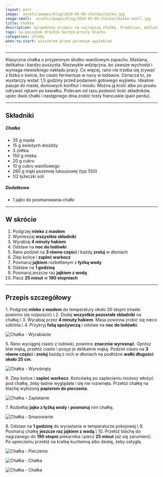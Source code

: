 ```yaml
---
layout: post
image:  assets/images/blog/2020-05-09-chalka/chalka.jpg
image-small:  assets/images/blog/2020-05-09-chalka/chalka-small.jpg
title: Chałka
description: Sprawdzony przepis na najlepszą chałkę. Prawdziwa, maślana chałka drożdżowa. Polecam na śniadanie z masłem i dżemem lub miodem. Jedna z najsmaczniejszych. Łatwa i przyjemna, delikatna i mięciutka.
tags: na-poczatek drozdze bardzo-prosty blacha
categories: chleby
when-to-start: wieczorem przed porannym wypiekiem
---
```


-----

Klasyczna chałka o przyjemnym słodko-waniliowym zapachu. Maślana, delikatna i bardzo puszysta. Niezwykle wdzięczna, bo zawsze wychodzi i wymaga niewielkiego nakładu pracy. Co więcej, rano nie trzeba się zrywać z łóżka o świcie, bo ciasto fermentuje w nocy w lodówce. Oznacza to, że wystarczy wstać 1,5 godziny przed podaniem gotowego wypieku. Idealnie pasuje do masła, domowych konfitur i miodu. Można ją kroić albo po prostu odrywać rękami po kawałku. Polecam od razu podwoić ilość składników, upiec dwie chałki i następnego dnia zrobić tosty francuskie (pain perdu).

-----

## Składniki

##### Chałka

* 35 g masła
* 15 g świeżych drożdży
* 3 żółtka
* 150 g mleka
* 20 g cukru
* 10 g cukru waniliowego
* 260 g mąki pszennej luksusowej (typ 550)
* 1/2 łyżeczki soli

##### Dodatkowo

* 1 jajko do posmarowania chałki

-----

## W skrócie

1. Podgrzej **mleko z masłem**
2. Wymieszaj **wszystkie składniki**
3. Wyrabiaj **4 minuty hakiem**
4. Odstaw na **noc do lodówki**
5. Rano podziel na **3 równe części** i każdą **zroluj** w dłoniach
6. Zlep końce i **zapleć warkocz**
7. Posmaruj **jajkiem** rozbełtanym z **łyżką wody**
8. Odstaw na **1 godzinę**
9. Posmaruj jeszcze raz **jajkiem z wodą**
10. Piecz **25 minut** w **190 stopniach**

-----

## Przepis szczegółowy

1\. Podgrzej **mleko z masłem** do temperatury około 30 stopni (masło powinno się rozpuścić).\\
2\. Dodaj **wszystkie pozostałe składniki** na chałkę.\\
3\. Wyrabiaj przez **4 minuty hakiem**. Masa powinna zrobić się nieco szklista.\\
4\. Przykryj **folią spożywczą** i odstaw na **noc do lodówki**.

![Chałka - Wyrabianie](/assets/images/blog/2020-05-09-chalka/chalka-wyrabianie.jpg)

5\. Rano wyciągnij ciasto z lodówki, powinno **znacznie wyrosnąć**. Oprósz blat mąką, przełóż ciasto i posyp je delikatnie mąką. Podziel ciasto na **3 równe części** i **zroluj** każdą z nich w dłoniach na podłóżne **wałki długości około 25 cm**.

![Chałka - Wyrośnięty](/assets/images/blog/2020-05-09-chalka/chalka-wyrosniety.jpg)

6\. Zlep końce i **zapleć warkocz**. Końcówkę po zaplecieniu możesz włożyć pod chałkę, żeby ładnie wyglądała i się nie rozwinęła. Przełóż chałkę na blachę wyłożoną **papierem do pieczenia**.

![Chałka - Zaplatanie](/assets/images/blog/2020-05-09-chalka/chalka-zaplatanie.jpg)

7\. Rozbełtaj **jajko z łyżką wody** i **posmaruj** nim chałkę.

![Chałka - Smarowanie](/assets/images/blog/2020-05-09-chalka/chalka-smarowanie.jpg)

8\. Odstaw na **1 godzinę** do wyrastania w temperaturze pokojowej.\\
9\. Posmaruj chałkę **jeszcze raz jajkiem z wodą**.\\
10\. Przełóż blachę do nagrzanego do **190 stopni** piekarnika i piecz **25 minut** (aż się zarumieni). Po upieczeniu przełóż na kratkę kuchenną albo deskę, żeby ostygła.

![Chałka - Pieczenie](/assets/images/blog/2020-05-09-chalka/chalka-pieczenie.jpg)

![Chałka - Chałka](/assets/images/blog/2020-05-09-chalka/chalka-koniec.jpg)

![Chałka - Chałka](/assets/images/blog/2020-05-09-chalka/chalka-koniec-drugi.jpg)
